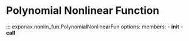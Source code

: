 # Polynomial Nonlinear Function

::: exponax.nonlin_fun.PolynomialNonlinearFun
    options:
        members:
            - __init__
            - __call__